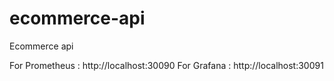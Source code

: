 # ecommerce-api
Ecommerce api

For Prometheus : http://localhost:30090
For Grafana : http://localhost:30091